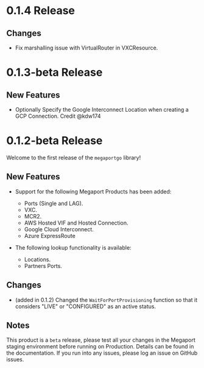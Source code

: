 # 0.1.4 Release

## Changes
 - Fix marshalling issue with VirtualRouter in VXCResource.

# 0.1.3-beta Release

## New Features
 - Optionally Specify the Google Interconnect Location when creating a GCP Connection. Credit @kdw174

# 0.1.2-beta Release

Welcome to the first release of the `megaportgo` library!

## New Features
 - Support for the following Megaport Products has been added:
   - Ports (Single and LAG).
   - VXC.
   - MCR2.
   - AWS Hosted VIF and Hosted Connection.
   - Google Cloud Interconnect.
   - Azure ExpressRoute
   
 - The following lookup functionality is available:
   - Locations.
   - Partners Ports.

## Changes
 - (added in 0.1.2) Changed the `WaitForPortProvisioning` function so that it considers
   "LIVE" or "CONFIGURED" as an active status.
   
## Notes
This product is a `beta` release, please test all your changes in the
Megaport staging environment before running on Production. Details can
be found in the documentation. If you run into any issues, please log 
an issue on GitHub issues.
